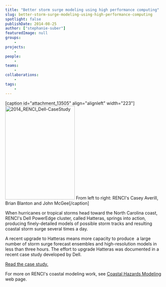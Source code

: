 ```yaml
---
title: "Better storm surge modeling using high performance computing"
slug: better-storm-surge-modeling-using-high-performance-computing
spotlight: false
publishDate: 2014-08-25
author: ["stephanie-suber"]
featuredImage: null
groups:
    - 
projects:
    - 
people:
    - 
teams: 
    - 
collaborations:
    - 
tags:
    - 
---
```

[caption id="attachment_13505" align="alignleft" width="223"]<img class="wp-image-13505 size-medium" src="https://renci.org/wp-content/uploads/2014/08/2014_RENCI_Dell-CaseStudy-223x300.jpg" alt="2014_RENCI_Dell-CaseStudy" width="223" height="300" /> From left to right: RENCI's Casey Averill, Brian Blanton and John McGee[/caption]

When hurricanes or tropical storms head toward the North Carolina coast, RENCI's Dell PowerEdge cluster, called Hatteras, springs into action, producing finely-detailed models of possible storm tracks and resulting coastal storm surge several times a day.

A recent upgrade to Hatteras means more capacity to produce  a large number of storm surge forecast ensembles and high-resolution models in less than three hours. The effort to upgrade Hatteras was documented in a recent case study developed by Dell.

<a href="https://renci.org/wp-content/uploads/2014/08/2014_RENCI_Dell-CaseStudy.pdf" target="_blank">Read the case study.</a>

For more on RENCI's coastal modeling work, see <a href="https://renci.org/research/coastal-hazards-modeling/" target="_blank">Coastal Hazards Modeling</a> web page.
